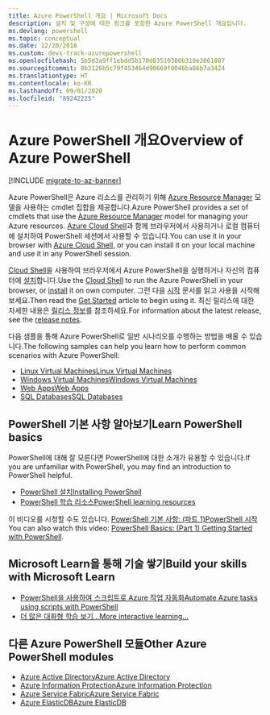 ```yaml
---
title: Azure PowerShell 개요 | Microsoft Docs
description: 설치 및 구성에 대한 링크를 포함한 Azure PowerShell 개요입니다.
ms.devlang: powershell
ms.topic: conceptual
ms.date: 12/20/2018
ms.custom: devx-track-azurepowershell
ms.openlocfilehash: 5b5d3a9ff1ebdd5b170d83510300b310e2061887
ms.sourcegitcommit: 8b3126b5c79f453464d90669f0046ba86b7a3424
ms.translationtype: HT
ms.contentlocale: ko-KR
ms.lasthandoff: 09/01/2020
ms.locfileid: "89242225"
---
```

# <a name="overview-of-azure-powershell"></a><span data-ttu-id="4a4b7-103">Azure PowerShell 개요</span><span class="sxs-lookup"><span data-stu-id="4a4b7-103">Overview of Azure PowerShell</span></span>

[!INCLUDE [migrate-to-az-banner](../../includes/migrate-to-az-banner.md)]

<span data-ttu-id="4a4b7-104">Azure PowerShell은 Azure 리소스를 관리하기 위해 [Azure Resource Manager](/azure/azure-resource-manager/resource-group-overview) 모델을 사용하는 cmdlet 집합을 제공합니다.</span><span class="sxs-lookup"><span data-stu-id="4a4b7-104">Azure PowerShell provides a set of cmdlets that use the [Azure Resource Manager](/azure/azure-resource-manager/resource-group-overview) model for managing your Azure resources.</span></span> <span data-ttu-id="4a4b7-105">[Azure Cloud Shell](/azure/cloud-shell/overview)과 함께 브라우저에서 사용하거나 로컬 컴퓨터에 설치하여 PowerShell 세션에서 사용할 수 있습니다.</span><span class="sxs-lookup"><span data-stu-id="4a4b7-105">You can use it in your browser with [Azure Cloud Shell](/azure/cloud-shell/overview), or you can install it on your local machine and use it in any PowerShell session.</span></span>

<span data-ttu-id="4a4b7-106">[Cloud Shell](/azure/cloud-shell/overview)을 사용하여 브라우저에서 Azure PowerShell을 실행하거나 자신의 컴퓨터에 [설치](install-azurerm-ps.md)합니다.</span><span class="sxs-lookup"><span data-stu-id="4a4b7-106">Use the [Cloud Shell](/azure/cloud-shell/overview) to run the Azure PowerShell in your browser, or [install](install-azurerm-ps.md) it on own computer.</span></span> <span data-ttu-id="4a4b7-107">그런 다음 [시작](get-started-azureps.md) 문서를 읽고 사용을 시작해 보세요.</span><span class="sxs-lookup"><span data-stu-id="4a4b7-107">Then read the [Get Started](get-started-azureps.md) article to begin using it.</span></span> <span data-ttu-id="4a4b7-108">최신 릴리스에 대한 자세한 내용은 [릴리스 정보](release-notes-azureps.md)를 참조하세요.</span><span class="sxs-lookup"><span data-stu-id="4a4b7-108">For information about the latest release, see the [release notes](release-notes-azureps.md).</span></span>

<span data-ttu-id="4a4b7-109">다음 샘플을 통해 Azure PowerShell로 일반 시나리오를 수행하는 방법을 배울 수 있습니다.</span><span class="sxs-lookup"><span data-stu-id="4a4b7-109">The following samples can help you learn how to perform common scenarios with Azure PowerShell:</span></span>

- [<span data-ttu-id="4a4b7-110">Linux Virtual Machines</span><span class="sxs-lookup"><span data-stu-id="4a4b7-110">Linux Virtual Machines</span></span>](https://docs.microsoft.com/azure/virtual-machines/linux/powershell-samples)
- [<span data-ttu-id="4a4b7-111">Windows Virtual Machines</span><span class="sxs-lookup"><span data-stu-id="4a4b7-111">Windows Virtual Machines</span></span>](https://docs.microsoft.com/azure/virtual-machines/windows/powershell-samples)
- [<span data-ttu-id="4a4b7-112">Web Apps</span><span class="sxs-lookup"><span data-stu-id="4a4b7-112">Web Apps</span></span>](/azure/app-service-web/app-service-powershell-samples?toc=/powershell/azure/toc.json)
- [<span data-ttu-id="4a4b7-113">SQL Databases</span><span class="sxs-lookup"><span data-stu-id="4a4b7-113">SQL Databases</span></span>](/azure/sql-database/sql-database-powershell-samples?toc=/powershell/azure/toc.json)

## <a name="learn-powershell-basics"></a><span data-ttu-id="4a4b7-114">PowerShell 기본 사항 알아보기</span><span class="sxs-lookup"><span data-stu-id="4a4b7-114">Learn PowerShell basics</span></span>

<span data-ttu-id="4a4b7-115">PowerShell에 대해 잘 모른다면 PowerShell에 대한 소개가 유용할 수 있습니다.</span><span class="sxs-lookup"><span data-stu-id="4a4b7-115">If you are unfamiliar with PowerShell, you may find an introduction to PowerShell helpful.</span></span>

- [<span data-ttu-id="4a4b7-116">PowerShell 설치</span><span class="sxs-lookup"><span data-stu-id="4a4b7-116">Installing PowerShell</span></span>](/powershell/scripting/install/installing-powershell)
- [<span data-ttu-id="4a4b7-117">PowerShell 학습 리소스</span><span class="sxs-lookup"><span data-stu-id="4a4b7-117">PowerShell learning resources</span></span>](/powershell/scripting/learn/more-powershell-learning)

<span data-ttu-id="4a4b7-118">이 비디오를 시청할 수도 있습니다. [PowerShell 기본 사항: (파트 1)PowerShell 시작](https://channel9.msdn.com/Blogs/Taste-of-Premier/PowerShellBasicsPart1)</span><span class="sxs-lookup"><span data-stu-id="4a4b7-118">You can also watch this video: [PowerShell Basics: (Part 1) Getting Started with PowerShell](https://channel9.msdn.com/Blogs/Taste-of-Premier/PowerShellBasicsPart1).</span></span>

## <a name="build-your-skills-with-microsoft-learn"></a><span data-ttu-id="4a4b7-119">Microsoft Learn을 통해 기술 쌓기</span><span class="sxs-lookup"><span data-stu-id="4a4b7-119">Build your skills with Microsoft Learn</span></span>

- [<span data-ttu-id="4a4b7-120">PowerShell을 사용하여 스크립트로 Azure 작업 자동화</span><span class="sxs-lookup"><span data-stu-id="4a4b7-120">Automate Azure tasks using scripts with PowerShell</span></span>](/learn/modules/automate-azure-tasks-with-powershell/)
- [<span data-ttu-id="4a4b7-121">더 많은 대화형 학습 보기...</span><span class="sxs-lookup"><span data-stu-id="4a4b7-121">More interactive learning...</span></span>](/learn/browse/?term=powershell)

## <a name="other-azure-powershell-modules"></a><span data-ttu-id="4a4b7-122">다른 Azure PowerShell 모듈</span><span class="sxs-lookup"><span data-stu-id="4a4b7-122">Other Azure PowerShell modules</span></span>

- [<span data-ttu-id="4a4b7-123">Azure Active Directory</span><span class="sxs-lookup"><span data-stu-id="4a4b7-123">Azure Active Directory</span></span>](/powershell/azure/active-directory/)
- [<span data-ttu-id="4a4b7-124">Azure Information Protection</span><span class="sxs-lookup"><span data-stu-id="4a4b7-124">Azure Information Protection</span></span>](/powershell/azure/aip/)
- [<span data-ttu-id="4a4b7-125">Azure Service Fabric</span><span class="sxs-lookup"><span data-stu-id="4a4b7-125">Azure Service Fabric</span></span>](/powershell/azure/service-fabric/)
- [<span data-ttu-id="4a4b7-126">Azure ElasticDB</span><span class="sxs-lookup"><span data-stu-id="4a4b7-126">Azure ElasticDB</span></span>](/powershell/azure/elasticdbjobs/)
